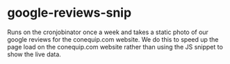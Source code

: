 # google-reviews-snip

Runs on the cronjobinator once a week and takes a static photo of our google reviews for the conequip.com website.  We do this to speed up the page load on the conequip.com website rather than using the JS snippet to show the live data.
